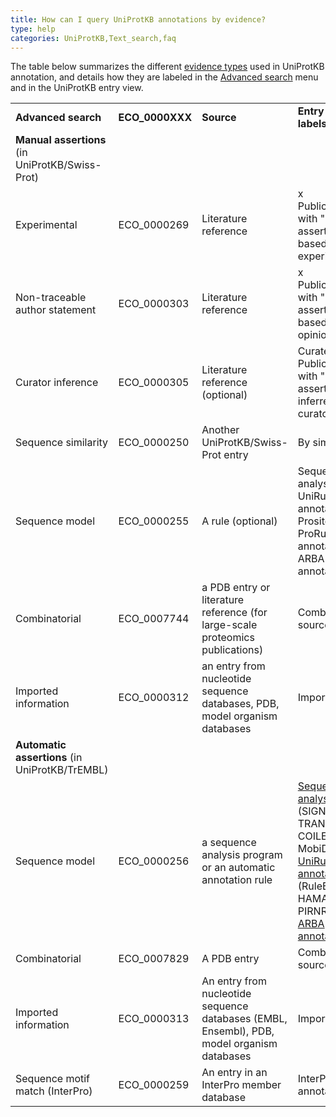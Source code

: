 ```yaml
---
title: How can I query UniProtKB annotations by evidence?
type: help
categories: UniProtKB,Text_search,faq
---
```


The table below summarizes the different [evidence types](https://www.uniprot.org/help/evidences) used in UniProtKB annotation, and details how they are labeled in the [Advanced search](https://www.uniprot.org/help/advanced_search) menu and in the UniProtKB entry view.

|                                                 |                  |                                                                                            |                                                                                                                                                                                                                                                 |                            |                  |            |               |
|:------------------------------------------------|:-----------------|:-------------------------------------------------------------------------------------------|:------------------------------------------------------------------------------------------------------------------------------------------------------------------------------------------------------------------------------------------------|:---------------------------|:-----------------|:-----------|:--------------|
| **Advanced search**                             | **ECO\_0000XXX** | **Source**                                                                                 | **Entry view labels**                                                                                                                                                                                                                           | **Notes**                  | **Experimental** | **Manual** | **Automatic** |
| **Manual assertions** (in UniProtKB/Swiss-Prot) |                  |                                                                                            |                                                                                                                                                                                                                                                 |                            |                  |            |               |
| Experimental                                    | ECO\_0000269     | Literature reference                                                                       | x Publication(s) with "Manual assertion based on experiment"                                                                                                                                                                                 |                            | yes              | yes        | no            |
| Non-traceable author statement                  | ECO\_0000303     | Literature reference                                                                       | x Publication(s) with "Manual assertion based on opinion"                                                                                                                                                                                    |                            | yes              | yes        | no            |
| Curator inference                               | ECO\_0000305     | Literature reference (optional)                                                            | Curated, x Publication(s) with "Manual assertion inferred by curator"                                                                                                                                                                      |                            | no               | yes        | no            |
| Sequence similarity                             | ECO\_0000250     | Another UniProtKB/Swiss-Prot entry                                                         | By similarity                                                                                                                                                                                                                                   |                            | no               | yes        | no            |
| Sequence model                                  | ECO\_0000255     | A rule (optional)                                                                          | Sequence analysis, UniRule annotation, Prosite ProRule annotation, ARBA annotation                                                                                                                                                              |                            | no               | yes        | no            |
| Combinatorial                                   | ECO\_0007744     | a PDB entry or literature reference (for large-scale proteomics publications)              | Combined sources                                                                                                                                                                                                                                |                            | no               | yes        | no            |
| Imported information                            | ECO\_0000312     | an entry from nucleotide sequence databases, PDB, model organism databases                 | Imported                                                                                                                                                                                                                                        |                            | no               | yes        | no            |
| **Automatic assertions** (in UniProtKB/TrEMBL)  |                  |                                                                                            |                                                                                                                                                                                                                                                 |                            |                  |            |               |
| Sequence model                                  | ECO\_0000256     | a sequence analysis program or an automatic annotation rule                                | [Sequence analysis](https://www.uniprot.org/help/sam) (SIGNAL, TRANSMEM, COILED or MobiDB-lite), [UniRule annotation](https://www.uniprot.org/help/unirule) (RuleBase, HAMAP or PIRNR/PIRSR), [ARBA annotation](https://www.uniprot.org/help/arba) |                            | no               | no         | yes           |
| Combinatorial                                   | ECO\_0007829     | A PDB entry                                                                                | Combined sources                                                                                                                                                                                                                                |                            | no               | no         | yes           |
| Imported information                            | ECO\_0000313     | An entry from nucleotide sequence databases (EMBL, Ensembl), PDB, model organism databases | Imported                                                                                                                                                                                                                                        |                            | no               | no         | yes           |
| Sequence motif match (InterPro)                 | ECO\_0000259     | An entry in an InterPro member database                                                    | InterPro annotation                                                                                                                                                                                                                             | used for domain annotation | no               | no         | yes           |
